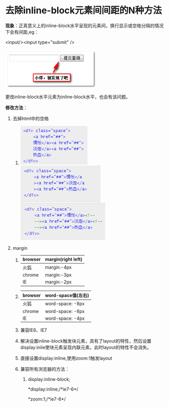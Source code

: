 # 去除inline-block元素间间距的N种方法

**现象**：正真意义上的inline-block水平呈现的元素间，换行显示或空格分隔的情况下会有间距,eg：

&lt;input/&gt;&lt;input type="submit" /&gt;

![](/assets/import.png)

更改inline-block水平元素为inline-block水平，也会有该问题。

**修改方法**：

1. 去掉html中的空格
   1. ![](/assets/1t.png)![](/assets/2.png)![](/assets/3.png)
2. margin  

   1. | browser | margin\(right left\) |  
      | :--- | :--- |  
      | 火狐 | margin:-4px |  
      | chrome | margin:-3px |  
      | IE | margin:-2px |

   2. | browser | word-space值\(左右\) |
      | :--- | :--- |
      | 火狐 | word-space: -8px |
      | chrome | word-space: -6px |
      | IE | word-space: -4px |
   3. 兼容IE6、IE7

   4. 解决设置inline-block触发块元素，具有了layout的特性，然后设置display:inlie使块元素呈现内联元素，此时layout的特性不会消失。

   5. 直接设置display:inline,使用zoom:1触发layout

   6. 兼容所有浏览器的方法：

      1. display:inline-block;

         \*display:inline;/\*ie7-6\*/

         \*zoom:1;/\*ie7-6\*/
